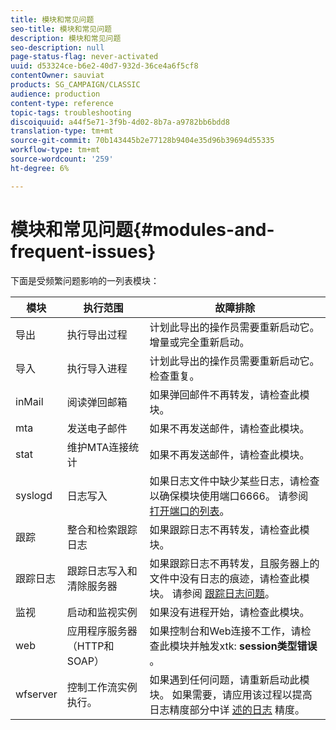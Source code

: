 ```yaml
---
title: 模块和常见问题
seo-title: 模块和常见问题
description: 模块和常见问题
seo-description: null
page-status-flag: never-activated
uuid: d53324ce-b6e2-40d7-932d-36ce4a6f5cf8
contentOwner: sauviat
products: SG_CAMPAIGN/CLASSIC
audience: production
content-type: reference
topic-tags: troubleshooting
discoiquuid: a44f5e71-3f9b-4d02-8b7a-a9782bb6bdd8
translation-type: tm+mt
source-git-commit: 70b143445b2e77128b9404e35d96b39694d55335
workflow-type: tm+mt
source-wordcount: '259'
ht-degree: 6%

---
```



# 模块和常见问题{#modules-and-frequent-issues}

下面是受频繁问题影响的一列表模块：

<table> 
 <thead> 
  <tr> 
   <th> 模块 </th> 
   <th> 执行范围 </th> 
   <th> 故障排除 </th> 
  </tr> 
 </thead> 
 <tbody> 
  <tr> 
   <td> 导出 </td> 
   <td> 执行导出过程<br /> </td> 
   <td> 计划此导出的操作员需要重新启动它。 增量或完全重新启动。<br /> </td> 
  </tr> 
  <tr> 
   <td> 导入 </td> 
   <td> 执行导入进程<br /> </td> 
   <td> 计划此导出的操作员需要重新启动它。 检查重复。<br /> </td> 
  </tr> 
  <tr> 
   <td> inMail </td> 
   <td> 阅读弹回邮箱<br /> </td> 
   <td> 如果弹回邮件不再转发，请检查此模块。<br /> </td> 
  </tr> 
  <tr> 
   <td> mta </td> 
   <td> 发送电子邮件<br /> </td> 
   <td> 如果不再发送邮件，请检查此模块。<br /> </td> 
  </tr> 
  <tr> 
   <td> stat </td> 
   <td> 维护MTA连接统计<br /> </td> 
   <td> 如果不再发送邮件，请检查此模块。<br /> </td> 
  </tr> 
  <tr> 
   <td> syslogd </td> 
   <td> 日志写入<br /> </td> 
   <td> 如果日志文件中缺少某些日志，请检查以确保模块使用端口6666。 请参阅 <a href="../../production/using/general-architecture.md#list-of-open-ports" target="_blank">打开端口的列表</a>。<br /> </td> 
  </tr> 
  <tr> 
   <td> 跟踪 </td> 
   <td> 整合和检索跟踪日志<br /> </td> 
   <td> 如果跟踪日志不再转发，请检查此模块。<br /> </td> 
  </tr> 
  <tr> 
   <td> 跟踪日志 </td> 
   <td> 跟踪日志写入和清除服务器<br /> </td> 
   <td> 如果跟踪日志不再转发，且服务器上的文件中没有日志的痕迹，请检查此模块。 请参阅 <a href="../../production/using/tracking-logs-issues.md" target="_blank">跟踪日志问题</a>。<br /> </td> 
  </tr> 
  <tr> 
   <td> 监视 </td> 
   <td> 启动和监视实例<br /> </td> 
   <td> 如果没有进程开始，请检查此模块。<br /> </td> 
  </tr> 
  <tr> 
   <td> web </td> 
   <td> 应用程序服务器（HTTP和SOAP）<br /> </td> 
   <td> 如果控制台和Web连接不工作，请检查此模块并触发xtk: <strong>session类型错误</strong> 。<br /> </td> 
  </tr> 
  <tr> 
   <td> wfserver </td> 
   <td> 控制工作流实例执行。<br /> </td> 
   <td> 如果遇到任何问题，请重新启动此模块。 如果需要，请应用该过程以提高日志精度部分中详 <a href="../../production/using/log-precision.md" target="_blank">述的日志</a> 精度。<br /> </td> 
  </tr> 
 </tbody> 
</table>

